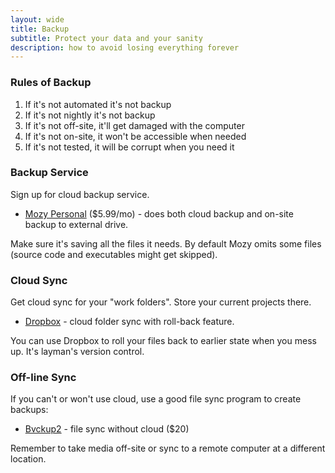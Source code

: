 ```yaml
---
layout: wide
title: Backup
subtitle: Protect your data and your sanity
description: how to avoid losing everything forever
---
```


### Rules of Backup

1. If it's not automated it's not backup
1. If it's not nightly it's not backup
1. If it's not off-site, it'll get damaged with the computer
1. If it's not on-site, it won't be accessible when needed
1. If it's not tested, it will be corrupt when you need it

### Backup Service

Sign up for cloud backup service.

- [Mozy Personal](https://mozy.com/product/mozy/personal) ($5.99/mo) - does both cloud backup and on-site backup to external drive.

Make sure it's saving all the files it needs. By default Mozy omits some files (source code and executables might get skipped).

### Cloud Sync

Get cloud sync for your "work folders". Store your current projects there.

- [Dropbox](https://dropbox.com) - cloud folder sync with roll-back feature.

You can use Dropbox to roll your files back to earlier state when you mess up. It's layman's version control.

### Off-line Sync

If you can't or won't use cloud, use a good file sync program to create backups:

- [Bvckup2](https://bvckup2.com/) - file sync without cloud ($20)

Remember to take media off-site or sync to a remote computer at a different location.
